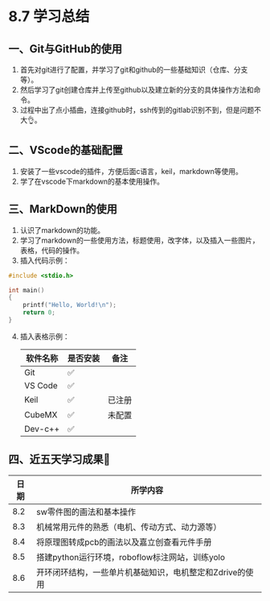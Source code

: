 # **8.7 学习总结** 

## 一、Git与GitHub的使用
1. 首先对git进行了配置，并学习了git和github的一些基础知识（仓库、分支等）。
2. 然后学习了git创建仓库并上传至github以及建立新的分支的具体操作方法和命令。
3. 过程中出了点小插曲，连接github时，ssh传到的gitlab识别不到，但是问题不大👌。

## 二、VScode的基础配置
1. 安装了一些vscode的插件，方便后面c语言，keil，markdown等使用。
2. 学了在vscode下markdown的基本使用操作。
   
## 三、MarkDown的使用
1. 认识了markdown的功能。
2. 学习了markdown的一些使用方法，标题使用，改字体，以及插入一些图片，表格，代码的操作。
3. 插入代码示例：
```c
#include <stdio.h>

int main() 
{
    printf("Hello, World!\n");
    return 0;
}
```
4. 插入表格示例：

    | 软件名称       | 是否安装  | 备注|
    |---------------|-----------|----|
    | Git           | ✅       |     |
    | VS Code       | ✅       |     |
    | Keil          | ✅       |已注册|
    | CubeMX        | ✅       |未配置|
    | Dev-c++       | ✅       |     |

## 四、近五天学习成果👾

| 日期 | 所学内容               | 
|------|-----------------------|
| 8.2  | sw零件图的画法和基本操作|
| 8.3  | 机械常用元件的熟悉（电机、传动方式、动力源等）|
| 8.4  | 将原理图转成pcb的画法以及嘉立创查看元件手册|
| 8.5  | 搭建python运行环境，roboflow标注网站，训练yolo|
| 8.6  | 开环闭环结构，一些单片机基础知识，电机整定和Zdrive的使用|
